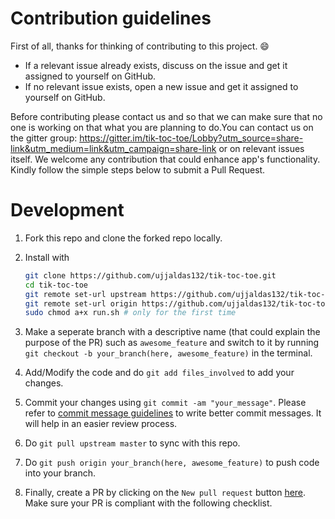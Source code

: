 # Contribution guidelines

First of all, thanks for thinking of contributing to this project. :smile:


- If a relevant issue already exists, discuss on the issue and get it assigned to yourself on GitHub.
- If no relevant issue exists, open a new issue and get it assigned to yourself on GitHub.

 Before contributing please contact us and so that we can make sure that no one is working on that what you are planning to do.You can contact us on the gitter group: https://gitter.im/tik-toc-toe/Lobby?utm_source=share-link&utm_medium=link&utm_campaign=share-link or on relevant issues itself. We welcome any contribution that could enhance app's functionality. Kindly follow the simple steps below to submit a Pull Request.

# Development

1) Fork this repo and clone the forked repo locally.
2) Install with

    ```sh
    git clone https://github.com/ujjaldas132/tik-toc-toe.git
    cd tik-toc-toe
    git remote set-url upstream https://github.com/ujjaldas132/tik-toc-toe.git
    git remote set-url origin https://github.com/ujjaldas132/tik-toc-toe.git
    sudo chmod a+x run.sh # only for the first time
    ```

3) Make a seperate branch with a descriptive name (that could explain the purpose of the PR) such as `awesome_feature` and switch to it by running `git checkout -b your_branch(here, awesome_feature)` in the terminal.

4) Add/Modify the code and do `git add files_involved` to add your changes.

5) Commit your changes using `git commit -am "your_message"`. Please refer to [commit message guidelines](https://chris.beams.io/posts/git-commit/) to write better commit messages. It will help in an easier review process.

6) Do `git pull upstream master` to sync with this repo.

7) Do `git push origin your_branch(here, awesome_feature)` to push code into your branch.

8) Finally, create a PR by clicking on the `New pull request` button [here](https://github.com/ujjaldas132/tik-toc-toe/pulls). Make sure your PR is compliant with the following checklist.
